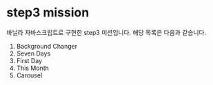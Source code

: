 # step3 mission

바닐라 자바스크립트로 구현한 step3 미션입니다. 해당 목록은 다음과 같습니다.

1. Background Changer
2. Seven Days
3. First Day
4. This Month
5. Carousel
